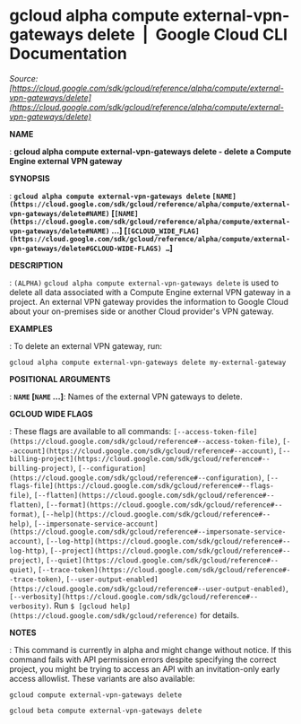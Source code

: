 # gcloud alpha compute external-vpn-gateways delete  |  Google Cloud CLI Documentation

*Source: [https://cloud.google.com/sdk/gcloud/reference/alpha/compute/external-vpn-gateways/delete](https://cloud.google.com/sdk/gcloud/reference/alpha/compute/external-vpn-gateways/delete)*

**NAME**

: **gcloud alpha compute external-vpn-gateways delete - delete a Compute Engine external VPN gateway**

**SYNOPSIS**

: **`gcloud alpha compute external-vpn-gateways delete` `[NAME](https://cloud.google.com/sdk/gcloud/reference/alpha/compute/external-vpn-gateways/delete#NAME)` [`[NAME](https://cloud.google.com/sdk/gcloud/reference/alpha/compute/external-vpn-gateways/delete#NAME)` …] [`[GCLOUD_WIDE_FLAG](https://cloud.google.com/sdk/gcloud/reference/alpha/compute/external-vpn-gateways/delete#GCLOUD-WIDE-FLAGS) …`]**

**DESCRIPTION**

: `(ALPHA)` `gcloud alpha compute external-vpn-gateways
delete` is used to delete all data associated with a Compute Engine
external VPN gateway in a project.
An external VPN gateway provides the information to Google Cloud about your
on-premises side or another Cloud provider's VPN gateway.

**EXAMPLES**

: To delete an external VPN gateway, run:

```
gcloud alpha compute external-vpn-gateways delete my-external-gateway
```

**POSITIONAL ARGUMENTS**

: **`NAME` [`NAME` …]**:
Names of the external VPN gateways to delete.

**GCLOUD WIDE FLAGS**

: These flags are available to all commands: `[--access-token-file](https://cloud.google.com/sdk/gcloud/reference#--access-token-file)`,
`[--account](https://cloud.google.com/sdk/gcloud/reference#--account)`, `[--billing-project](https://cloud.google.com/sdk/gcloud/reference#--billing-project)`,
`[--configuration](https://cloud.google.com/sdk/gcloud/reference#--configuration)`,
`[--flags-file](https://cloud.google.com/sdk/gcloud/reference#--flags-file)`,
`[--flatten](https://cloud.google.com/sdk/gcloud/reference#--flatten)`, `[--format](https://cloud.google.com/sdk/gcloud/reference#--format)`, `[--help](https://cloud.google.com/sdk/gcloud/reference#--help)`, `[--impersonate-service-account](https://cloud.google.com/sdk/gcloud/reference#--impersonate-service-account)`,
`[--log-http](https://cloud.google.com/sdk/gcloud/reference#--log-http)`,
`[--project](https://cloud.google.com/sdk/gcloud/reference#--project)`, `[--quiet](https://cloud.google.com/sdk/gcloud/reference#--quiet)`, `[--trace-token](https://cloud.google.com/sdk/gcloud/reference#--trace-token)`, `[--user-output-enabled](https://cloud.google.com/sdk/gcloud/reference#--user-output-enabled)`,
`[--verbosity](https://cloud.google.com/sdk/gcloud/reference#--verbosity)`.
Run `$ [gcloud help](https://cloud.google.com/sdk/gcloud/reference)` for details.

**NOTES**

: This command is currently in alpha and might change without notice. If this
command fails with API permission errors despite specifying the correct project,
you might be trying to access an API with an invitation-only early access
allowlist. These variants are also available:

```
gcloud compute external-vpn-gateways delete
```

```
gcloud beta compute external-vpn-gateways delete
```